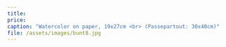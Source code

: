 ```yaml
---
title: 
price:
caption: "Watercolor on paper, 19x27cm <br> (Passepartout: 30x40cm)"  
file: /assets/images/bunt8.jpg
---
```

